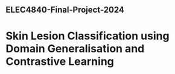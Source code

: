 ## ELEC4840-Final-Project-2024

# Skin Lesion Classification using Domain Generalisation and Contrastive Learning
